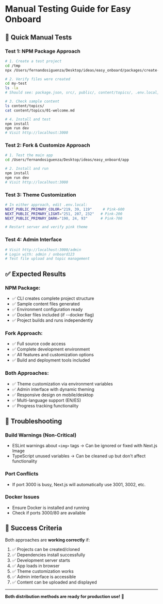 # Manual Testing Guide for Easy Onboard

## 🧪 **Quick Manual Tests**

### **Test 1: NPM Package Approach**

```bash
# 1. Create a test project
cd /tmp
npx /Users/fernandosiguenza/Desktop/ideas/easy_onboard/packages/create-easyonboard/bin/create-easyonboard.js my-test --docker --template startup

# 2. Verify files were created
cd my-test
ls -la
# Should see: package.json, src/, public/, content/topics/, .env.local, docker-compose.yml

# 3. Check sample content
ls content/topics/
cat content/topics/01-welcome.md

# 4. Install and test
npm install
npm run dev
# Visit http://localhost:3000
```

### **Test 2: Fork & Customize Approach**

```bash
# 1. Test the main app
cd /Users/fernandosiguenza/Desktop/ideas/easy_onboard/app

# 2. Install and run
npm install
npm run dev
# Visit http://localhost:3000
```

### **Test 3: Theme Customization**

```bash
# In either approach, edit .env.local:
NEXT_PUBLIC_PRIMARY_COLOR="219, 39, 119"     # Pink-600
NEXT_PUBLIC_PRIMARY_LIGHT="251, 207, 232"   # Pink-200
NEXT_PUBLIC_PRIMARY_DARK="190, 24, 93"      # Pink-700

# Restart server and verify pink theme
```

### **Test 4: Admin Interface**

```bash
# Visit http://localhost:3000/admin
# Login with: admin / onboard123
# Test file upload and topic management
```

## ✅ **Expected Results**

### **NPM Package:**
- ✅ CLI creates complete project structure
- ✅ Sample content files generated
- ✅ Environment configuration ready
- ✅ Docker files included (if --docker flag)
- ✅ Project builds and runs independently

### **Fork Approach:**
- ✅ Full source code access
- ✅ Complete development environment
- ✅ All features and customization options
- ✅ Build and deployment tools included

### **Both Approaches:**
- ✅ Theme customization via environment variables
- ✅ Admin interface with dynamic theming
- ✅ Responsive design on mobile/desktop
- ✅ Multi-language support (EN/ES)
- ✅ Progress tracking functionality

## 🔧 **Troubleshooting**

### **Build Warnings (Non-Critical)**
- ESLint warnings about `<img>` tags → Can be ignored or fixed with Next.js Image
- TypeScript unused variables → Can be cleaned up but don't affect functionality

### **Port Conflicts**
- If port 3000 is busy, Next.js will automatically use 3001, 3002, etc.

### **Docker Issues**
- Ensure Docker is installed and running
- Check if ports 3000/80 are available

## 🎯 **Success Criteria**

Both approaches are **working correctly** if:
1. ✅ Projects can be created/cloned
2. ✅ Dependencies install successfully  
3. ✅ Development server starts
4. ✅ App loads in browser
5. ✅ Theme customization works
6. ✅ Admin interface is accessible
7. ✅ Content can be uploaded and displayed

---

**Both distribution methods are ready for production use!** 🚀
